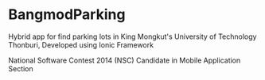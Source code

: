# BangmodParking
Hybrid app for find parking lots in King Mongkut's University of Technology Thonburi, Developed using Ionic Framework

National Software Contest 2014 (NSC) Candidate in Mobile Application Section
